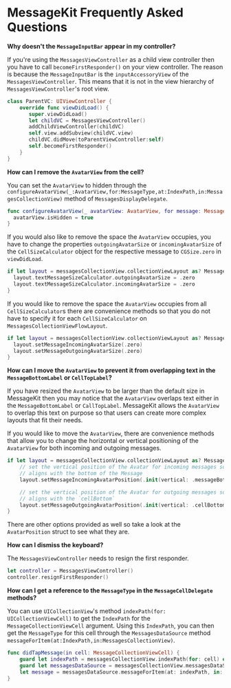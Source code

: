 # MessageKit Frequently Asked Questions

**Why doesn't the `MessageInputBar` appear in my controller?**

If you're using the `MessagesViewController` as a child view controller then
you have to call `becomeFirstResponder()` on your view controller. The
reason is because the `MessageInputBar` is the `inputAccessoryView` of the
`MessagesViewController`. This means that it is not in the view hierarchy of
`MessagesViewController`'s root view.

```Swift
class ParentVC: UIViewController {
    override func viewDidLoad() {
       super.viewDidLoad()
       let childVC = MessagesViewController()
       addChildViewController(childVC)
       self.view.addSubview(childVC.view)
       childVC.didMove(toParentViewController:self)
       self.becomeFirstResponder()
    }
}
```

**How can I remove the `AvatarView` from the cell?**

You can set the `AvatarView` to hidden through the `configureAvatarView(_:AvatarView,for:MessageType,at:IndexPath,in:MessagesCollectionView)` method of `MessagesDisplayDelegate`.

```Swift
func configureAvatarView(_ avatarView: AvatarView, for message: MessageType, at indexPath: IndexPath, in messagesCollectionView: MessagesCollectionView) {
  avatarView.isHidden = true
}
```

If you would also like to remove the space the `AvatarView` occupies, you have to change the properties
`outgoingAvatarSize` or `incomingAvatarSize` of the `CellSizeCalculator` object for the respective message to `CGSize.zero` in
`viewDidLoad`.

```Swift
if let layout = messagesCollectionView.collectionViewLayout as? MessagesCollectionViewFlowLayout {
  layout.textMessageSizeCalculator.outgoingAvatarSize = .zero
  layout.textMessageSizeCalculator.incomingAvatarSize = .zero
}
```

If you would like to remove the space the `AvatarView` occupies from all `CellSizeCalculator`s there are
convenience methods so that you do not have to specify it for each `CellSizeCalculator` on `MessagesCollectionViewFlowLayout`.

```Swift
if let layout = messagesCollectionView.collectionViewLayout as? MessagesCollectionViewFlowLayout {
  layout.setMessageIncomingAvatarSize(.zero)
  layout.setMessageOutgoingAvatarSize(.zero)
}
```

**How can I move the `AvatarView` to prevent it from overlapping text in the `MessageBottomLabel` or `CellTopLabel`?**

If you have resized the `AvatarView` to be larger than the default size in MessageKit then you may notice that the
`AvatarView` overlaps text either in the `MessageBottomLabel` or `CallTopLabel`. MessageKit allows the `AvatarView`
to overlap this text on purpose so that users can create more complex layouts that fit their needs.

If you would like to move the `AvatarView`, there are convenience methods that allow you to change the horizontal or
vertical positioning of the `AvatarView` for both incoming and outgoing messages.

```Swift
if let layout = messagesCollectionView.collectionViewLayout as? MessagesCollectionViewFlowLayout {
    // set the vertical position of the Avatar for incoming messages so that the bottom of the Avatar
    // aligns with the bottom of the Message
    layout.setMessageIncomingAvatarPosition(.init(vertical: .messageBottom))

    // set the vertical position of the Avatar for outgoing messages so that the bottom of the Avatar
    // aligns with the `cellBottom`
    layout.setMessageOutgoingAvatarPosition(.init(vertical: .cellBottom))
}
```

There are other options provided as well so take a look at the `AvatarPosition` struct to see what they are.

**How can I dismiss the keyboard?**

The `MessagesViewController` needs to resign the first responder.

```Swift
let controller = MessagesViewController()
controller.resignFirstResponder()
```

**How can I get a reference to the `MessageType` in the `MessageCellDelegate` methods?**

You can use `UICollectionView`'s method `indexPath(for: UICollectionViewCell)` to get the
`IndexPath` for the `MessageCollectionViewCell` argument. Using this `IndexPath`, you can
then get the `MessageType` for this cell through the `MessagesDataSource` method
`messageForItem(at:IndexPath,in:MessagesCollectionView)`.

```Swift
func didTapMessage(in cell: MessageCollectionViewCell) {
    guard let indexPath = messagesCollectionView.indexPath(for: cell) else { return }
    guard let messagesDataSource = messagesCollectionView.messagesDataSource else { return }
    let message = messagesDataSource.messageForItem(at: indexPath, in: messagesCollectionView)
}
```
